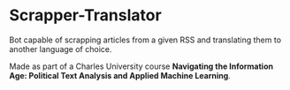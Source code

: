 # Scrapper-Translator

Bot capable of scrapping articles from a given RSS and translating them to another language of choice.

Made as part of a Charles University course **Navigating the Information Age: Political Text Analysis and Applied Machine Learning**.
